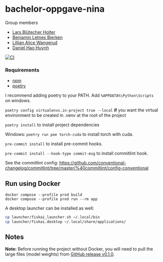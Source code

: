 # bachelor-oppgave-nina

Group members
* [Lars Blütecher Holter](https://github.com/Firemines)
* [Benjamin Letnes Bjerken](https://github.com/beuss-git)
* [Lillian Alice Wangerud](https://github.com/Lilliaaw)
* [Daniel Hao Huynh](https://github.com/Mystodan)

[![CI][ci-badge]][ci]

[ci-badge]: https://github.com/beuss-git/bachelor-oppgave-nina/actions/workflows/code-quality.yml/badge.svg
[ci]: https://github.com/beuss-git/bachelor-oppgave-nina/actions/workflows/code-quality.yml

### Requirements
- [npm](https://docs.npmjs.com/downloading-and-installing-node-js-and-npm)
- [poetry](https://python-poetry.org/docs/#insntalling-with-the-official-installer)


I recommend adding poetry to your PATH.
Add `%APPDATA%\Python\Scripts` on windows.

`poetry config virtualenvs.in-project true --local` **if** you want the virtual environment to be created in .venv at the root of the project

`poetry install` to install project dependencies

Windows: `poetry run poe torch-cuda` to install torch with cuda.

`pre-commit install` to install pre-commit hooks.

`pre-commit install --hook-type commit-msg` to install commitlint hook.


See the commitlint config:
https://github.com/conventional-changelog/commitlint/tree/master/%40commitlint/config-conventional

## Run using Docker

```
docker compose --profile prod build
docker compose --profile prod run --rm app
```

A desktop launcher can be installed as well:
```bash
cp launcher/fiskai_launcher.sh ~/.local/bin
cp launcher/fiskai.desktop ~/.local/share/applications/
```

## Notes

**Note:** Before running the project without Docker, you will need to pull the large files (model weights) from [GitHub release v0.1.0](https://github.com/NINAnor/fisk-ai/releases/tag/v0.1.0).
